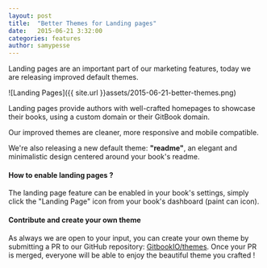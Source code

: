 ```yaml
---
layout: post
title:  "Better Themes for Landing pages"
date:   2015-06-21 3:32:00
categories: features
author: samypesse
---
```


Landing pages are an important part of our marketing features, today we are releasing improved default themes.

<!-- more -->

![Landing Pages]({{ site.url }}assets/2015-06-21-better-themes.png)

Landing pages provide authors with well-crafted homepages to showcase their books, using a custom domain or their GitBook domain.

Our improved themes are cleaner, more responsive and mobile compatible.

We're also releasing a new default theme: **"readme"**, an elegant and minimalistic design centered around your book's readme.

#### How to enable landing pages ?

The landing page feature can be enabled in your book's settings, simply click the "Landing Page" icon from your book's dashboard (paint can icon).

#### Contribute and create your own theme

As always we are open to your input, you can create your own theme by submitting a PR to our GitHub repository: [GitbookIO/themes](https://github.com/GitbookIO/themes). Once your PR is merged, everyone will be able to enjoy the beautiful theme you crafted !

